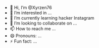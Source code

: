 - 👋 Hi, I’m @Xyrzen76
- 👀 I’m interested in ...
- 🌱 I’m currently learning hacker Instagram 
- 💞️ I’m looking to collaborate on ...
- 📫 How to reach me ...
- 😄 Pronouns: ...
- ⚡ Fun fact: ...

<!---
Xyrzen76/Xyrzen76 is a ✨ special ✨ repository because its `README.md` (this file) appears on your GitHub profile.
You can click the Preview link to take a look at your changes.
--->
